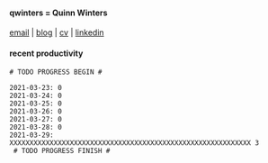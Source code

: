 #### qwinters = Quinn Winters
[email](mailto:email--at--quinnwinters--dot--dev) | [blog](https://qwinters.me) | [cv](mailto:email--at--quinnwinters--dot--dev) | [linkedin](https://linkedin.com/in/qwinters)
#### recent productivity
```shell
# TODO PROGRESS BEGIN #
 
2021-03-23: 0
2021-03-24: 0
2021-03-25: 0
2021-03-26: 0
2021-03-27: 0
2021-03-28: 0
2021-03-29: XXXXXXXXXXXXXXXXXXXXXXXXXXXXXXXXXXXXXXXXXXXXXXXXXXXXXXXXXXXX 3
 # TODO PROGRESS FINISH #
```
